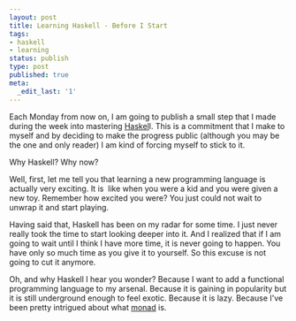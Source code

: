 ```yaml
---
layout: post
title: Learning Haskell - Before I Start
tags:
- haskell
- learning
status: publish
type: post
published: true
meta:
  _edit_last: '1'
---
```

Each Monday from now on, I am going to publish a small step that I made during the week into mastering <a href="http://www.haskell.org/">Haskel</a>l. This is a commitment that I make to myself and by deciding to make the progress public (although you may be the one and only reader) I am kind of forcing myself to stick to it.

Why Haskell? Why now?

Well, first, let me tell you that learning a new programming language is actually very exciting. It is  like when you were a kid and you were given a new toy. Remember how excited you were? You just could not wait to unwrap it and start playing.

Having said that, Haskell has been on my radar for some time. I just never really took the time to start looking deeper into it. And I realized that if I am going to wait until I think I have more time, it is never going to happen. You have only so much time as you give it to yourself. So this excuse is not going to cut it anymore.

Oh, and why Haskell I hear you wonder? Because I want to add a functional programming language to my arsenal. Because it is gaining in popularity but it is still underground enough to feel exotic. Because it is lazy. Because I've been pretty intrigued about what <a href="http://en.wikipedia.org/wiki/Monad_(functional_programming)">monad</a> is.
